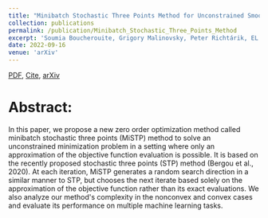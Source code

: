 ```yaml
---
title: "Minibatch Stochastic Three Points Method for Unconstrained Smooth Minimization"
collection: publications
permalink: /publication/Minibatch_Stochastic_Three_Points_Method
excerpt: 'Soumia Boucherouite, Grigory Malinovsky, Peter Richtárik, EL Bergou'
date: 2022-09-16 
venue: 'arXiv'
---
```


[PDF](https://arxiv.org/pdf/2209.07883.pdf), [Cite](https://grigory-malinovsky.github.io/files/mini3PM.txt), [arXiv](https://arxiv.org/abs/2209.07883)

Abstract:
======
In this paper, we propose a new zero order optimization method called minibatch stochastic three points (MiSTP) method to solve an unconstrained minimization problem in a setting where only an approximation of the objective function evaluation is possible. It is based on the recently proposed stochastic three points (STP) method (Bergou et al., 2020). At each iteration, MiSTP generates a random search direction in a similar manner to STP, but chooses the next iterate based solely on the approximation of the objective function rather than its exact evaluations. We also analyze our method's complexity in the nonconvex and convex cases and evaluate its performance on multiple machine learning tasks.
